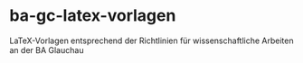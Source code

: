 # ba-gc-latex-vorlagen
LaTeX-Vorlagen entsprechend der Richtlinien für wissenschaftliche Arbeiten an der BA Glauchau
